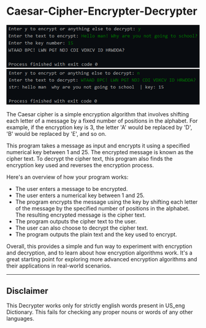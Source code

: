 # Caesar-Cipher-Encrypter-Decrypter

![encrypt.png](encrypt.png)
<br> 
![decrypt.png](decrypt.png)

The Caesar cipher is a simple encryption algorithm that involves shifting each letter of a message by a fixed number of positions in the alphabet. For example, if the encryption key is 3, the letter 'A' would be replaced by 'D', 'B' would be replaced by 'E', and so on.

This program takes a message as input and encrypts it using a specified numerical key between 1 and 25. The encrypted message is known as the cipher text. To decrypt the cipher text, this program also finds the encryption key used and reverses the encryption process.

Here's an overview of how your program works:

- The user enters a message to be encrypted.
- The user enters a numerical key between 1 and 25.
- The program encrypts the message using the key by shifting each letter of the message by the specified number of positions in the alphabet. The resulting encrypted message is the cipher text.
- The program outputs the cipher text to the user.
- The user can also choose to decrypt the cipher text.
- The program outputs the plain text and the key used to encrypt.

Overall, this provides a simple and fun way to experiment with encryption and decryption, and to learn about how encryption algorithms work. It's a great starting point for exploring more advanced encryption algorithms and their applications in real-world scenarios.

<hr>

## Disclaimer
This Decrypter works only for strictly english words present in US_eng Dictionary. This fails for checking any proper nouns or words of any other languages.
